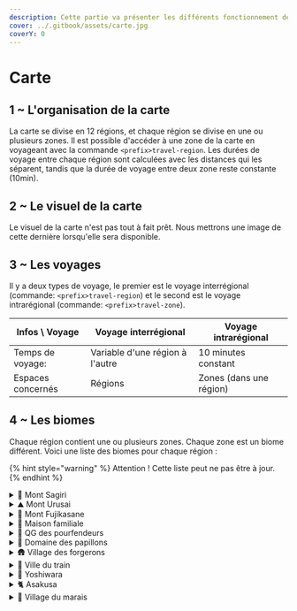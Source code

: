 ```yaml
---
description: Cette partie va présenter les différents fonctionnement de la carte.
cover: ../.gitbook/assets/carte.jpg
coverY: 0
---
```


# Carte

## 1 \~ L'organisation de la carte

La carte se divise en 12 régions, et chaque région se divise en une ou plusieurs zones. Il est possible d'accéder à une zone de la carte en voyageant avec la commande `<prefix>travel-region`. Les durées de voyage entre chaque région sont calculées avec les distances qui les séparent, tandis que la durée de voyage entre deux zone reste constante (10min).

## 2 \~ Le visuel de la carte

Le visuel de la carte n'est pas tout à fait prêt. Nous mettrons une image de cette dernière lorsqu'elle sera disponible.

## 3 \~ Les voyages

Il y a deux types de voyage, le premier est le voyage interrégional (commande: `<prefix>travel-region`) et le second est le voyage intrarégional (commande: `<prefix>travel-zone`).

| Infos \ Voyage    | Voyage interrégional            | Voyage intrarégional    |
| ----------------- | ------------------------------- | ----------------------- |
| Temps de voyage:  | Variable d'une région à l'autre | 10 minutes constant     |
| Espaces concernés | Régions                         | Zones (dans une région) |

## 4 \~ Les biomes

Chaque région contient une ou plusieurs zones. Chaque zone est un biome différent. Voici une liste des biomes pour chaque région :&#x20;

{% hint style="warning" %}
Attention ! Cette liste peut ne pas être à jour.
{% endhint %}

<details>

<summary>🗻 Mont Sagiri</summary>

* Pied de la montagne | Biome prairie

</details>

<details>

<summary>⛰️ Mont Urusai</summary>

* Pied de la montagne | Biome prairie

</details>

<details>

<summary>🌸 Mont Fujikasane</summary>

* Pied de la montagne | Biome prairie

</details>

<details>

<summary>🏡 Maison familiale</summary>

* Jardin de front | Biome prairie
* Dans la hutte | Biome habitation
* Champs | Biome prairie
* Forêt | Biome forêt

</details>

<details>

<summary>🏯 QG des pourfendeurs</summary>

* Cour principale | Biome zone aménagée

</details>

<details>

<summary>🦋 Domaine des papillons</summary>

* Cour principale | Biome zone aménagée

</details>

<details>

<summary>🛖 Village des forgerons</summary>

* Entrée du village | Biome zone aménagée

</details>

<details>

<summary>🚂 Ville du train</summary>

* Gare | Biome zone aménagée

</details>

<details>

<summary>👘 Yoshiwara</summary>

* Ruelle principale | Biome zone aménagée
* Chez Franky | Biome habitation

</details>

<details>

<summary>🐈 Asakusa</summary>

* Grande rue | Biome zone aménagée

</details>

<details>

<summary>🎀 Village du marais</summary>

* Entrée du village | Biome zone aménagée

</details>
